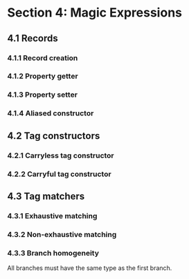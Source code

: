 # Section 4: Magic Expressions

## 4.1 Records

### 4.1.1 Record creation

### 4.1.2 Property getter

### 4.1.3 Property setter

### 4.1.4 Aliased constructor

## 4.2 Tag constructors

### 4.2.1 Carryless tag constructor

### 4.2.2 Carryful tag constructor

## 4.3 Tag matchers

### 4.3.1 Exhaustive matching

### 4.3.2 Non-exhaustive matching

### 4.3.3 Branch homogeneity

All branches must have the same type as the first branch.  

